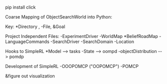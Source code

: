 pip install click

Coarse Mapping of ObjectSearchWorld into Python:

Key: *Directory , -File, &Goal

Project Independent Files:
-ExperimentDriver
-WorldMap
*BeliefRoadMap
-LanguageCommands
-SearchDriver
-SearchDomain
-Location

Hooks to SimpleRL
*Model --> tasks
-State --> oompd
-objectDistribution --> pomdp

Development of SimpleRL
-OOOPOMCP ("OOPOMCP")
-POMCP

&figure out visualization